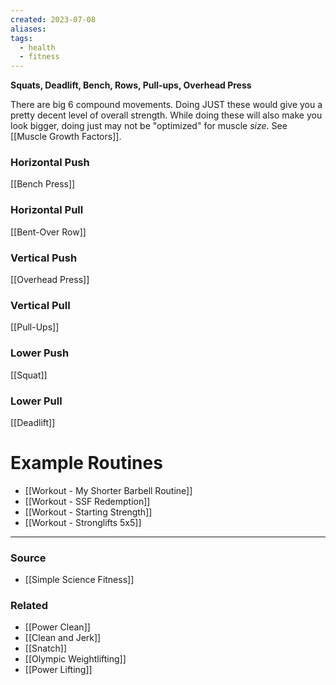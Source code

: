 ```yaml
---
created: 2023-07-08
aliases: 
tags:
  - health
  - fitness
---
```

**Squats, Deadlift, Bench, Rows, Pull-ups, Overhead Press**

There are big 6 compound movements. Doing JUST these would give you a pretty decent level of overall strength. While doing these will also make you look bigger, doing just may not be "optimized" for muscle *size*. See [[Muscle Growth Factors]].

### Horizontal Push

[[Bench Press]] 

### Horizontal Pull

[[Bent-Over Row]] 

### Vertical Push

[[Overhead Press]] 

### Vertical Pull

[[Pull-Ups]] 

### Lower Push

[[Squat]] 

### Lower Pull

[[Deadlift]] 

# Example Routines
- [[Workout - My Shorter Barbell Routine]]
- [[Workout - SSF Redemption]]
- [[Workout - Starting Strength]]
- [[Workout - Stronglifts 5x5]]

****
### Source
- [[Simple Science Fitness]]

### Related
- [[Power Clean]] 
- [[Clean and Jerk]] 
- [[Snatch]] 
- [[Olympic Weightlifting]] 
- [[Power Lifting]]